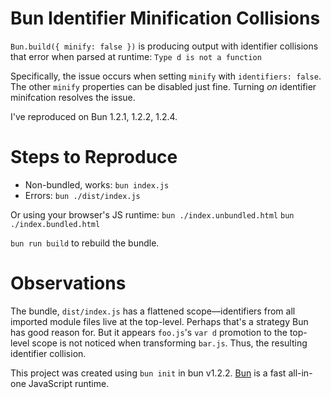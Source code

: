 # Bun Identifier Minification Collisions

`Bun.build({ minify: false })` is producing output with identifier collisions that error when parsed at runtime:
`Type d is not a function`

Specifically, the issue occurs when setting `minify` with `identifiers: false`. The other `minify` properties can be disabled just fine. Turning _on_ identifier minifcation resolves the issue.

I've reproduced on Bun 1.2.1, 1.2.2, 1.2.4.

# Steps to Reproduce
- Non-bundled, works: `bun index.js`
- Errors: `bun ./dist/index.js`

Or using your browser's JS runtime:
`bun ./index.unbundled.html`
`bun ./index.bundled.html`

`bun run build` to rebuild the bundle.

# Observations
The bundle, `dist/index.js` has a flattened scope—identifiers from all imported module files live at the top-level. Perhaps that's a strategy Bun has good reason for. But it appears `foo.js`'s `var d` promotion to the top-level scope is not noticed when transforming `bar.js`. Thus, the resulting identifier collision.

This project was created using `bun init` in bun v1.2.2. [Bun](https://bun.sh) is a fast all-in-one JavaScript runtime.

